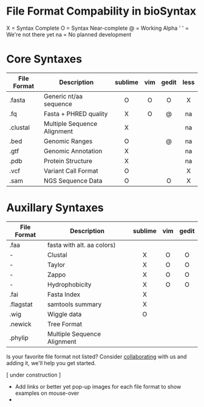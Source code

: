 # File Format Compability in bioSyntax

X   = Syntax Complete
O   = Syntax Near-complete
@   = Working Alpha
' ' = We're not there yet 
na  = No planned development

# Core Syntaxes
| File Format | Description                 | sublime | vim | gedit | less  |
|-------------|-----------------------------|:-------:|:---:|:-----:|:-----:|
| .fasta      | Generic nt/aa sequence      |    O    |  O  |   O   |   X   |
| .fq         | Fasta + PHRED quality       |    X    |  O  |   @   |   na  |
| .clustal    | Multiple Sequence Alignment |    X    |     |       |   na  |
| .bed        | Genomic Ranges              |    O    |     |   @   |   na  |
| .gtf        | Genomic Annotation          |    X    |     |       |   na  |
| .pdb        | Protein Structure           |    X    |     |       |   na  |
| .vcf        | Variant Call Format         |    O    |     |       |   X   |
| .sam        | NGS Sequence Data           |    O    |     |   O   |   X   |

# Auxillary Syntaxes
| File Format | Description                 | sublime | vim | gedit |
|-------------|-----------------------------|:-------:|:---:|:-----:|
| .faa        | fasta with alt. aa colors)  |         |     |       |
| -           | Clustal                     |    X    |  O  |   O   |
| -           | Taylor                      |    X    |  O  |   O   |
| -           | Zappo                       |    X    |  O  |   O   |
| -           | Hydrophobicity              |    X    |  O  |   O   |
| .fai        | Fasta Index                 |    X    |     |       |
| .flagstat   | samtools summary            |    X    |     |       |
| .wig        | Wiggle data                 |    O    |     |       |
| .newick     | Tree Format                 |         |     |       |
| .phylip     | Multiple Sequence Alignment |         |     |       |

Is your favorite file format not listed? Consider [collaborating](../collaborate.md) with us and adding it, we'll help you get started.


[ under construction ]
- Add links or better yet pop-up images for each file format to show examples on mouse-over
- 